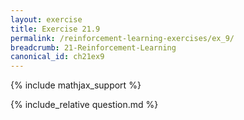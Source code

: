 ```yaml
---
layout: exercise
title: Exercise 21.9
permalink: /reinforcement-learning-exercises/ex_9/
breadcrumb: 21-Reinforcement-Learning
canonical_id: ch21ex9
---
```


{% include mathjax_support %}
<div id="hiddden">{% include_relative question.md %}</div>